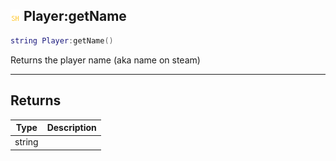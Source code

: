 ## ![shared](.gitbook/assets/shared.png) Player:getName


```lua
string Player:getName()
```

Returns the player name (aka name on steam)



------
## Returns

| Type | Description |
| ---- | ----------: |
| string |  |

